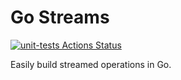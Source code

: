 # Go Streams

[![unit-tests Actions Status](https://github.com/WilliamJohnathonLea/go-streams/workflows/unit-tests/badge.svg)](https://github.com/WilliamJohnathonLea/go-streams/actions)

Easily build streamed operations in Go.
